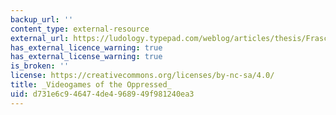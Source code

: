 ```yaml
---
backup_url: ''
content_type: external-resource
external_url: https://ludology.typepad.com/weblog/articles/thesis/FrascaThesisVideogames.pdf
has_external_licence_warning: true
has_external_license_warning: true
is_broken: ''
license: https://creativecommons.org/licenses/by-nc-sa/4.0/
title: _Videogames of the Oppressed_
uid: d731e6c9-4647-4de4-9689-49f981240ea3
---
```

